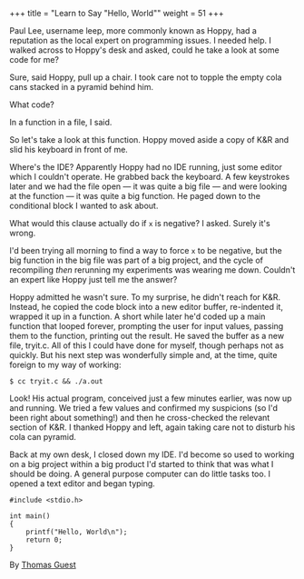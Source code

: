+++
title = "Learn to Say \"Hello, World\""
weight = 51
+++

Paul Lee, username leep, more commonly known as Hoppy, had a reputation as the local expert on programming issues. I needed help. I walked across to Hoppy's desk and asked, could he take a look at some code for me?

Sure, said Hoppy, pull up a chair. I took care not to topple the empty cola cans stacked in a pyramid behind him.

What code?

In a function in a file, I said.

So let's take a look at this function. Hoppy moved aside a copy of K&R and slid his keyboard in front of me.

Where's the IDE? Apparently Hoppy had no IDE running, just some editor which I couldn't operate. He grabbed back the keyboard. A few keystrokes later and we had the file open — it was quite a big file — and were looking at the function — it was quite a big function. He paged down to the conditional block I wanted to ask about.

What would this clause actually do if `x` is negative? I asked. Surely it's wrong.

I'd been trying all morning to find a way to force `x` to be negative, but the big function in the big file was part of a big project, and the cycle of recompiling *then* rerunning my experiments was wearing me down. Couldn't an expert like Hoppy just tell me the answer?

Hoppy admitted he wasn't sure. To my surprise, he didn't reach for K&R. Instead, he copied the code block into a new editor buffer, re-indented it, wrapped it up in a function. A short while later he'd coded up a main function that looped forever, prompting the user for input values, passing them to the function, printing out the result. He saved the buffer as a new file, tryit.c. All of this I could have done for myself, though perhaps not as quickly. But his next step was wonderfully simple and, at the time, quite foreign to my way of working:

```
$ cc tryit.c && ./a.out
```

Look! His actual program, conceived just a few minutes earlier, was now up and running. We tried a few values and confirmed my suspicions (so I'd been right about something!) and then he cross-checked the relevant section of K&R. I thanked Hoppy and left, again taking care not to disturb his cola can pyramid.

Back at my own desk, I closed down my IDE. I'd become so used to working on a big project within a big product I'd started to think that was what I should be doing. A general purpose computer can do little tasks too. I opened a text editor and began typing.

```
#include <stdio.h>

int main()
{
    printf("Hello, World\n");
    return 0;
}
```

By [Thomas Guest](http://programmer.97things.oreilly.com/wiki/index.php/Thomas_Guest)